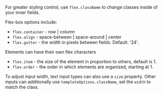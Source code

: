 
For greater styling control, use `flex.className` to change classes inside of your inner fields.

Flex-box options include:

* `flex.container` - row | column
* `flex.align` - space-between | space-around | center
* `flex.gutter` - the width in pixels between fields. Default: '24'.
 
Elements can have their own flex characters

* `flex.item` - the size of the element in proportion to others, default is 1.
* `flex.order` - the order in which elements are organized, starting at 1.


To adjust input width, text input types can also use a `size` property. 
Other inputs can additionally use `templateOptions.className`, set the `width` to match the class. 
